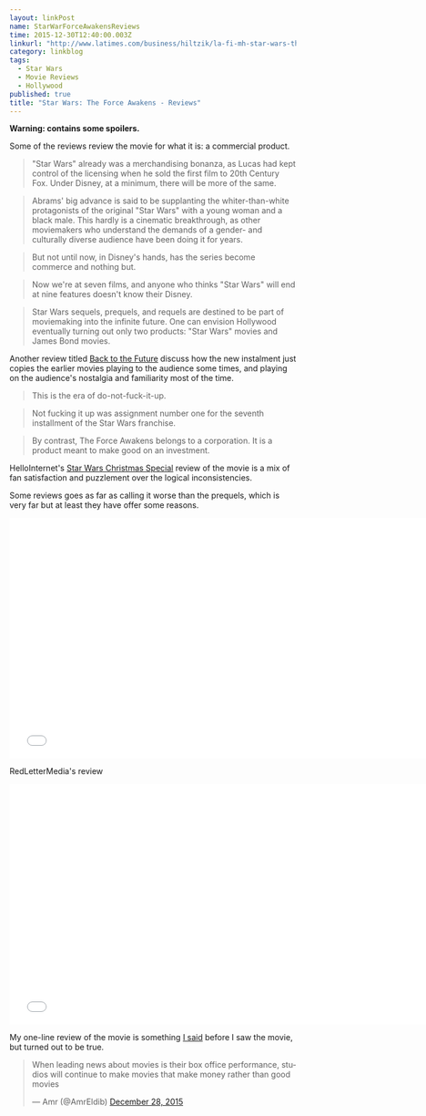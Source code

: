 ```yaml
---
layout: linkPost
name: StarWarForceAwakensReviews
time: 2015-12-30T12:40:00.003Z
linkurl: "http://www.latimes.com/business/hiltzik/la-fi-mh-star-wars-the-force-awakens-stinks-20151226-column.html"
category: linkblog
tags: 
  - Star Wars
  - Movie Reviews
  - Hollywood
published: true
title: "Star Wars: The Force Awakens - Reviews"
---
```


**Warning: contains some spoilers.**  

Some of the reviews review the movie for what it is: a commercial product.  

<blockquote>"Star Wars" already was a merchandising bonanza, as Lucas had kept control of the licensing when he sold the first film to 20th Century Fox. Under Disney, at a minimum, there will be more of the same.</blockquote>  

<blockquote> Abrams' big advance is said to be supplanting the whiter-than-white protagonists of the original "Star Wars" with a young woman and a black male. This hardly is a cinematic breakthrough, as other moviemakers who understand the demands of a gender- and culturally diverse audience have been doing it for years.</blockquote>  

<blockquote> But not until now, in Disney's hands, has the series become commerce and nothing but.</blockquote>  

<blockquote> Now we're at seven films, and anyone who thinks "Star Wars" will end at nine features doesn't know their Disney.</blockquote>  

<blockquote> Star Wars sequels, prequels, and requels are destined to be part of moviemaking into the infinite future. One can envision Hollywood eventually turning out only two products: "Star Wars" movies and James Bond movies.</blockquote>    

Another review titled [Back to the Future](http://reverseshot.org/reviews/entry/2157/star_wars_force_awakens) discuss how the new instalment just copies the earlier movies playing to the audience some times, and playing on the audience's nostalgia and familiarity most of the time.  

<blockquote> This is the era of do-not-fuck-it-up.</blockquote>    
  
<blockquote> Not fucking it up was assignment number one for the seventh installment of the Star Wars franchise.</blockquote>    
  
<blockquote> By contrast, The Force Awakens belongs to a corporation. It is a product meant to make good on an investment.</blockquote>    

HelloInternet's [Star Wars Christmas Special](http://www.hellointernet.fm/podcast/54) review of the movie is a mix of fan satisfaction and puzzlement over the logical inconsistencies.  

Some reviews goes as far as calling it worse than the prequels, which is very far but at least they have offer some reasons.  
<iframe width="750" height="422" src="//www.youtube.com/embed/v=FNAy7yCMyBw" frameborder="0" allowfullscreen></iframe>

RedLetterMedia's review  
<iframe width="750" height="422" src="//www.youtube.com/embed/v=AvsiJppCdmk" frameborder="0" allowfullscreen></iframe>

My one-line review of the movie is something [I said](https://twitter.com/AmrEldib/status/681264194679738368) before I saw the movie, but turned out to be true.  

<blockquote class="twitter-tweet" lang="en"><p lang="en" dir="ltr">When leading news about movies is their box office performance, studios will continue to make movies that make money rather than good movies</p>&mdash; Amr (@AmrEldib) <a href="https://twitter.com/AmrEldib/status/681264194679738368">December 28, 2015</a></blockquote>
<script async src="//platform.twitter.com/widgets.js" charset="utf-8"></script>
